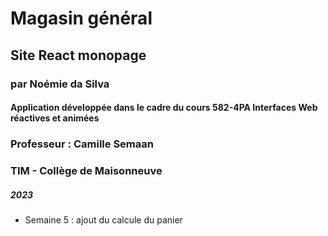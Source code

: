 # Magasin général
## Site React monopage
### par Noémie da Silva
#### Application développée dans le cadre du cours 582-4PA Interfaces Web réactives et animées
### Professeur : Camille Semaan 
### TIM - Collège de Maisonneuve 
##### 2023
- Semaine 5 : ajout du calcule du panier
